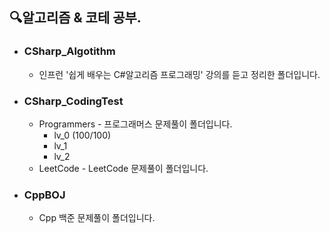 ## 🔍알고리즘 & 코테 공부.

+ ### CSharp_Algotithm

    * 인프런 '쉽게 배우는 C#알고리즘 프로그래밍' 강의를 듣고 정리한 폴더입니다.

+ ### CSharp_CodingTest

    * Programmers - 프로그래머스 문제풀이 폴더입니다.
         * lv_0 (100/100)
         * lv_1
         * lv_2
    * LeetCode - LeetCode 문제풀이 폴더입니다.

+ ### CppBOJ

   + Cpp 백준 문제풀이 폴더입니다.
